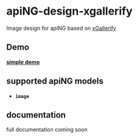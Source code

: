 # apiNG-design-xgallerify
Image design for apiNG based on [xGallerify](https://github.com/xremix/xGallerify)

## Demo
[**simple demo**](https://rawgit.com/JohnnyTheTank/apiNG-design-xgallerify/master/demo/)

## supported apiNG models
- **`image`**

## documentation
full documentation coming soon
